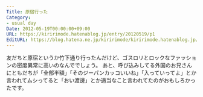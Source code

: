 ```yaml
---
Title: 原宿行った
Category:
- usual day
Date: 2012-05-19T00:00:00+09:00
URL: https://kiririmode.hatenablog.jp/entry/20120519/p1
EditURL: https://blog.hatena.ne.jp/kiririmode/kiririmode.hatenablog.jp/atom/entry/8454420450078210280
---
```



友だちと原宿というか竹下通り行ったんだけど、ゴスロリとロックなファッションの密度異常に高いのなんででしょう。
あと、呼び込みしてる外国のお兄さんにともだちが「全部半額」「そのジーパンカッコいいね」「入っていってよ」とか言われてムシってると「おい渡邊」とか適当なこと言われてたのがおもしろかったです。
